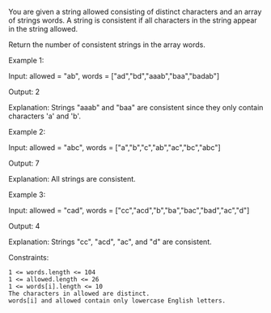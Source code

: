 

You are given a string allowed consisting of distinct characters and an array of strings words. A string is consistent if all characters in the string appear in the string allowed.

Return the number of consistent strings in the array words.

 

Example 1:

Input: allowed = "ab", words = ["ad","bd","aaab","baa","badab"]

Output: 2

Explanation: Strings "aaab" and "baa" are consistent since they only contain characters 'a' and 'b'.

Example 2:

Input: allowed = "abc", words = ["a","b","c","ab","ac","bc","abc"]

Output: 7

Explanation: All strings are consistent.

Example 3:

Input: allowed = "cad", words = ["cc","acd","b","ba","bac","bad","ac","d"]

Output: 4

Explanation: Strings "cc", "acd", "ac", and "d" are consistent.

 

Constraints:

    1 <= words.length <= 104
    1 <= allowed.length <= 26
    1 <= words[i].length <= 10
    The characters in allowed are distinct.
    words[i] and allowed contain only lowercase English letters.

